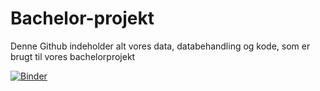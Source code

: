 # Bachelor-projekt
Denne Github indeholder alt vores data, databehandling og kode, som er brugt til vores bachelorprojekt

[![Binder](https://mybinder.org/badge_logo.svg)](https://mybinder.org/v2/gh/Jona327a/Bachelor-projekt/main?labpath=interactive_plot_code.ipynb)
